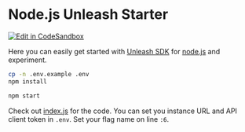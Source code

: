 # Node.js Unleash Starter

[![Edit in CodeSandbox](https://codesandbox.io/static/img/play-codesandbox.svg)](https://codesandbox.io/s/github/Unleash/unleash-sdk-examples/tree/main/Node.js)

Here you can easily get started with [Unleash SDK](https://github.com/Unleash/unleash-client-node) for [node.js](https://nodejs.org/en) and experiment.

```sh
cp -n .env.example .env
npm install

npm start
```

Check out [index.js](./index.js) for the code.
You can set you instance URL and API client token in `.env`.
Set your flag name on line `:6`.
